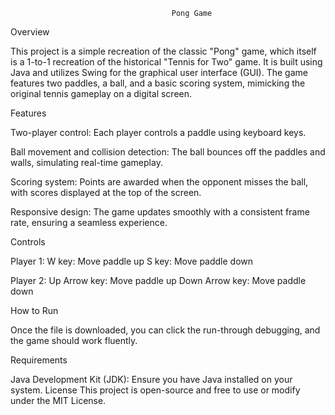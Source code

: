                                         Pong Game
Overview

This project is a simple recreation of the classic "Pong" game, which itself is a 1-to-1 recreation of the historical "Tennis for Two" game. It is built using Java and utilizes Swing for the graphical user interface (GUI). The game features two paddles, a ball, and a basic scoring system, mimicking the original tennis gameplay on a digital screen.

Features

Two-player control: Each player controls a paddle using keyboard keys.

Ball movement and collision detection: The ball bounces off the paddles and walls, simulating real-time gameplay.

Scoring system: Points are awarded when the opponent misses the ball, with scores displayed at the top of the screen.

Responsive design: The game updates smoothly with a consistent frame rate, ensuring a seamless experience.

Controls

Player 1:
W key: Move paddle up
S key: Move paddle down

Player 2:
Up Arrow key: Move paddle up
Down Arrow key: Move paddle down

How to Run

Once the file is downloaded, you can click the run-through debugging, and the game should work fluently. 

Requirements

Java Development Kit (JDK): Ensure you have Java installed on your system.
License
This project is open-source and free to use or modify under the MIT License.
